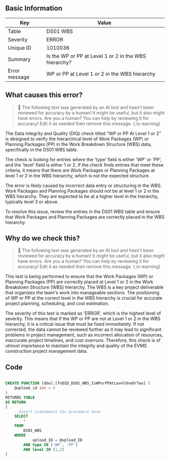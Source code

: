 ## Basic Information
| Key         | Value          |
|-------------|----------------|
| Table       | DS01 WBS |
| Severity    | ERROR |
| Unique ID   | 1010036   |
| Summary     | Is the WP or PP at Level 1 or 2 in the WBS hierarchy? |
| Error message | WP or PP at Level 1 or 2 in the WBS hierarchy |

## What causes this error?

> :robot: The following text was generated by an AI tool and hasn't been reviewed for accuracy by a human! It might be useful, but it also might have errors. Are you a human? You can help by reviewing it for accuracy! Edit it as needed then remove this message.
{.is-warning}

The Data Integrity and Quality (DIQ) check titled "WP or PP At Level 1 or 2" is designed to verify the hierarchical level of Work Packages (WP) or Planning Packages (PP) in the Work Breakdown Structure (WBS) data, specifically in the DS01 WBS table. 

The check is looking for entries where the 'type' field is either 'WP' or 'PP', and the 'level' field is either 1 or 2. If the check finds entries that meet these criteria, it means that there are Work Packages or Planning Packages at level 1 or 2 in the WBS hierarchy, which is not the expected structure.

The error is likely caused by incorrect data entry or structuring in the WBS. Work Packages and Planning Packages should not be at level 1 or 2 in the WBS hierarchy. They are expected to be at a higher level in the hierarchy, typically level 3 or above. 

To resolve this issue, review the entries in the DS01 WBS table and ensure that Work Packages and Planning Packages are correctly placed in the WBS hierarchy.
## Why do we check this?

> :robot: The following text was generated by an AI tool and hasn't been reviewed for accuracy by a human! It might be useful, but it also might have errors. Are you a human? You can help by reviewing it for accuracy! Edit it as needed then remove this message.
{.is-warning}

This test is being performed to ensure that the Work Packages (WP) or Planning Packages (PP) are correctly placed at Level 1 or 2 in the Work Breakdown Structure (WBS) hierarchy. The WBS is a key project deliverable that organizes the team's work into manageable sections. The positioning of WP or PP at the correct level in the WBS hierarchy is crucial for accurate project planning, scheduling, and cost estimation.

The severity of this test is marked as 'ERROR', which is the highest level of severity. This means that if the WP or PP are not at Level 1 or 2 in the WBS hierarchy, it is a critical issue that must be fixed immediately. If not corrected, the data cannot be reviewed further as it may lead to significant problems in project management, such as incorrect allocation of resources, inaccurate project timelines, and cost overruns. Therefore, this check is of utmost importance to maintain the integrity and quality of the EVMS construction project management data.
## Code

```sql

CREATE FUNCTION [dbo].[fnDIQ_DS01_WBS_IsWPorPPAtLevelOneOrTwo] (
	@upload_id int = 0
)
RETURNS TABLE
AS RETURN
(
    --Insert statements for procedure here
	SELECT 
		*
	FROM 
		DS01_WBS
	WHERE 
			upload_ID = @upload_ID
		AND type IN ('WP', 'PP') 
		AND level IN (1,2)
)
```
